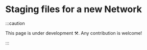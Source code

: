# Staging files for a new Network

:::caution

This page is under development ⚒. Any contribution is welcome!

:::